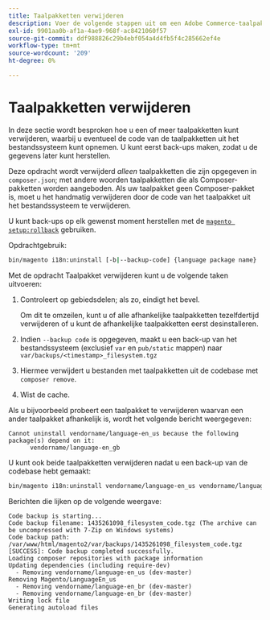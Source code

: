 ```yaml
---
title: Taalpakketten verwijderen
description: Voer de volgende stappen uit om een Adobe Commerce-taalpakket te verwijderen.
exl-id: 9901aa0b-af1a-4ae9-968f-ac8421060f57
source-git-commit: ddf988826c29b4ebf054a4d4fb5f4c285662ef4e
workflow-type: tm+mt
source-wordcount: '209'
ht-degree: 0%

---
```


# Taalpakketten verwijderen

In deze sectie wordt besproken hoe u een of meer taalpakketten kunt verwijderen, waarbij u eventueel de code van de taalpakketten uit het bestandssysteem kunt opnemen. U kunt eerst back-ups maken, zodat u de gegevens later kunt herstellen.

Deze opdracht wordt verwijderd *alleen* taalpakketten die zijn opgegeven in `composer.json`; met andere woorden taalpakketten die als Composer-pakketten worden aangeboden. Als uw taalpakket geen Composer-pakket is, moet u het handmatig verwijderen door de code van het taalpakket uit het bestandssysteem te verwijderen.

U kunt back-ups op elk gewenst moment herstellen met de [`magento setup:rollback`](uninstall-modules.md#roll-back-the-file-system-database-or-media-files) gebruiken.

Opdrachtgebruik:

```bash
bin/magento i18n:uninstall [-b|--backup-code] {language package name} ... {language package name}
```

Met de opdracht Taalpakket verwijderen kunt u de volgende taken uitvoeren:

1. Controleert op gebiedsdelen; als zo, eindigt het bevel.

   Om dit te omzeilen, kunt u of alle afhankelijke taalpakketten tezelfdertijd verwijderen of u kunt de afhankelijke taalpakketten eerst desinstalleren.

1. Indien `--backup code` is opgegeven, maakt u een back-up van het bestandssysteem (exclusief `var` en `pub/static` mappen) naar `var/backups/<timestamp>_filesystem.tgz`
1. Hiermee verwijdert u bestanden met taalpakketten uit de codebase met `composer remove`.
1. Wist de cache.

Als u bijvoorbeeld probeert een taalpakket te verwijderen waarvan een ander taalpakket afhankelijk is, wordt het volgende bericht weergegeven:

```terminal
Cannot uninstall vendorname/language-en_us because the following package(s) depend on it:
      vendorname/language-en_gb
```

U kunt ook beide taalpakketten verwijderen nadat u een back-up van de codebase hebt gemaakt:

```bash
bin/magento i18n:uninstall vendorname/language-en_us vendorname/language-en_gb --backup-code
```

Berichten die lijken op de volgende weergave:

```terminal
Code backup is starting...
Code backup filename: 1435261098_filesystem_code.tgz (The archive can be uncompressed with 7-Zip on Windows systems)
Code backup path: /var/www/html/magento2/var/backups/1435261098_filesystem_code.tgz
[SUCCESS]: Code backup completed successfully.
Loading composer repositories with package information
Updating dependencies (including require-dev)
  - Removing vendorname/language-en_us (dev-master)
Removing Magento/LanguageEn_us
  - Removing vendorname/language-en_br (dev-master)
  - Removing vendorname/language-en_br (dev-master)
Writing lock file
Generating autoload files
```
